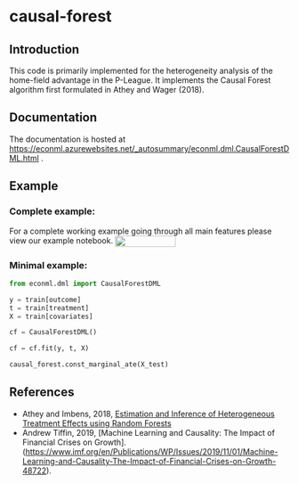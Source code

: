 # causal-forest

## Introduction

This code is primarily implemented for the heterogeneity analysis of the home-field advantage in the P-League.
It implements the Causal Forest algorithm first formulated in Athey and Wager (2018).

## Documentation

The documentation is hosted at https://econml.azurewebsites.net/_autosummary/econml.dml.CausalForestDML.html .


## Example

### Complete example:

For a complete working example going through all main features please view our example notebook.
<a href="https://nbviewer.jupyter.org/github/timmens/causal-forest/blob/master/docs/source/getting_started/example.ipynb"
   target="_parent">
   <img align="center" 
  src="https://raw.githubusercontent.com/jupyter/design/master/logos/Badges/nbviewer_badge.png" 
      width="109" height="20">
</a>

### Minimal example:

```python
from econml.dml import CausalForestDML

y = train[outcome]
t = train[treatment]
X = train[covariates]

cf = CausalForestDML()

cf = cf.fit(y, t, X)

causal_forest.const_marginal_ate(X_test)
```

## References

- Athey and Imbens, 2018, [Estimation and Inference of Heterogeneous Treatment Effects using Random Forests](https://www.tandfonline.com/doi/full/10.1080/01621459.2017.1319839)
- Andrew Tiffin, 2019, [Machine Learning and Causality:
The Impact of Financial Crises on Growth].(https://www.imf.org/en/Publications/WP/Issues/2019/11/01/Machine-Learning-and-Causality-The-Impact-of-Financial-Crises-on-Growth-48722).
